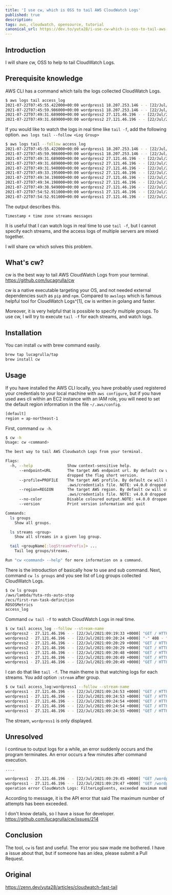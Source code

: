 ```yaml
---
title: 'I use cw, which is OSS to tail AWS CloudWatch Logs'
published: true
description:
tags: aws, cloudwatch, opensource, tutorial
canonical_url: https://dev.to/yuta28/i-use-cw-which-is-oss-to-tail-aws-cloudwatch-logs-2e9g
---
```


## Introduction

I will share cw, OSS to help to tail CloudWatch Logs.

## Prerequisite knowledge

AWS CLI has a command which tails the logs collected CloudWatch Logs.

```bash
$ aws logs tail access_log
2021-07-22T07:45:55.422000+00:00 wordpress1 18.207.253.146 - - [22/Jul/2021:07:45:54 +0000] "GET /.env HTTP/1.1" 404 196 "-" "Mozilla/5.0 (X11; Linux x86_64) AppleWebKit/537.36 (KHTML, like Gecko) Chrome/81.0.4044.129 Safari/537.36"
2021-07-22T07:45:59.986000+00:00 wordpress1 18.207.253.146 - - [22/Jul/2021:07:45:55 +0000] "POST / HTTP/1.1" 404 196 "-" "Mozilla/5.0 (X11; Linux x86_64) AppleWebKit/537.36 (KHTML, like Gecko) Chrome/81.0.4044.129 Safari/537.36"
2021-07-22T07:49:31.689000+00:00 wordpress2 27.121.46.196 - - [22/Jul/2021:07:49:31 +0000] "GET / HTTP/1.1" 403 4890 "-" "Mozilla/5.0 (Windows NT 10.0; Win64; x64) AppleWebKit/537.36 (KHTML, like Gecko) Chrome/91.0.4472.164 Safari/537.36"
2021-07-22T07:49:31.689000+00:00 wordpress2 27.121.46.196 - - [22/Jul/2021:07:49:31 +0000] "GET /icons/apache_pb2.gif HTTP/1.1" 200 4234 "http://13.231.136.114/" "Mozilla/5.0 (Windows NT 10.0; Win64; x64) AppleWebKit/537.36 (KHTML, like Gecko) Chrome/91.0.4472.164 Safari/537.36"
```

If you would like to watch the logs in real time like `tail -f`, add the following option. `aws logs tail --follow <Log Group>`

```bash
$ aws logs tail --follow access_log
2021-07-22T07:45:55.422000+00:00 wordpress1 18.207.253.146 - - [22/Jul/2021:07:45:54 +0000] "GET /.env HTTP/1.1" 404 196 "-" "Mozilla/5.0 (X11; Linux x86_64) AppleWebKit/537.36 (KHTML, like Gecko) Chrome/81.0.4044.129 Safari/537.36"
2021-07-22T07:45:59.986000+00:00 wordpress1 18.207.253.146 - - [22/Jul/2021:07:45:55 +0000] "POST / HTTP/1.1" 404 196 "-" "Mozilla/5.0 (X11; Linux x86_64) AppleWebKit/537.36 (KHTML, like Gecko) Chrome/81.0.4044.129 Safari/537.36"
2021-07-22T07:49:31.689000+00:00 wordpress2 27.121.46.196 - - [22/Jul/2021:07:49:31 +0000] "GET / HTTP/1.1" 403 4890 "-" "Mozilla/5.0 (Windows NT 10.0; Win64; x64) AppleWebKit/537.36 (KHTML, like Gecko) Chrome/91.0.4472.164 Safari/537.36"
2021-07-22T07:49:31.689000+00:00 wordpress2 27.121.46.196 - - [22/Jul/2021:07:49:31 +0000] "GET /icons/apache_pb2.gif HTTP/1.1" 200 4234 "http://13.231.136.114/" "Mozilla/5.0 (Windows NT 10.0; Win64; x64) AppleWebKit/537.36 (KHTML, like Gecko) Chrome/91.0.4472.164 Safari/537.36"
2021-07-22T07:49:31.940000+00:00 wordpress2 27.121.46.196 - - [22/Jul/2021:07:49:31 +0000] "GET /icons/poweredby.png HTTP/1.1" 200 3412 "http://13.231.136.114/" "Mozilla/5.0 (Windows NT 10.0; Win64; x64) AppleWebKit/537.36 (KHTML, like Gecko) Chrome/91.0.4472.164 Safari/537.36"
2021-07-22T07:49:33.195000+00:00 wordpress2 27.121.46.196 - - [22/Jul/2021:07:49:31 +0000] "GET /favicon.ico HTTP/1.1" 404 196 "http://13.231.136.114/" "Mozilla/5.0 (Windows NT 10.0; Win64; x64) AppleWebKit/537.36 (KHTML, like Gecko) Chrome/91.0.4472.164 Safari/537.36"
2021-07-22T07:49:34.198000+00:00 wordpress2 27.121.46.196 - - [22/Jul/2021:07:49:33 +0000] "GET / HTTP/1.1" 403 4890 "https://www.google.com/" "Mozilla/5.0 (Windows NT 10.0; Win64; x64) AppleWebKit/537.36 (KHTML, like Gecko) Chrome/91.0.4472.77 Safari/537.36"
2021-07-22T07:49:34.198000+00:00 wordpress2 27.121.46.196 - - [22/Jul/2021:07:49:34 +0000] "GET /icons/poweredby.png HTTP/1.1" 200 3412 "http://13.231.136.114/" "Mozilla/5.0 (Windows NT 10.0; Win64; x64) AppleWebKit/537.36 (KHTML, like Gecko) Chrome/91.0.4472.77 Safari/537.36"
2021-07-22T07:49:38.949000+00:00 wordpress2 27.121.46.196 - - [22/Jul/2021:07:49:34 +0000] "GET /icons/apache_pb2.gif HTTP/1.1" 200 4234 "http://13.231.136.114/" "Mozilla/5.0 (Windows NT 10.0; Win64; x64) AppleWebKit/537.36 (KHTML, like Gecko) Chrome/91.0.4472.77 Safari/537.36"
2021-07-22T07:54:52.911000+00:00 wordpress1 27.121.46.196 - - [22/Jul/2021:07:54:52 +0000] "GET / HTTP/1.1" 403 4890 "-" "Mozilla/5.0 (Windows NT 10.0; Win64; x64) AppleWebKit/537.36 (KHTML, like Gecko) Chrome/91.0.4472.164 Safari/537.36"
2021-07-22T07:54:52.911000+00:00 wordpress1 27.121.46.196 - - [22/Jul/2021:07:54:52 +0000] "GET /icons/apache_pb2.gif HTTP/1.1" 200 4234 "http://54.168.233.33/" "Mozilla/5.0 (Windows NT 10.0; Win64; x64) AppleWebKit/537.36 (KHTML, like Gecko) Chrome/91.0.4472.164 Safari/537.36"
```

The output describes this.

`Timestamp + time zone streams messages`

It is useful that I can watch logs in real time to use `tail -f`, but I cannot specify each streams, and the access logs of multiple servers are mixed together.

I will share cw which solves this problem.

## What's cw?

cw is the best way to tail AWS CloudWatch Logs from your terminal. https://github.com/lucagrulla/cw

cw is a native executable targeting your OS, and not needed external dependencies such as `pip` and `npm`. Compared to `awslogs` which is famous helpful tool for CloudWatch Logs^[1], cw is written in golang and faster.

[^1]: https://github.com/jorgebastida/awslogs

Moreover, it is very helpful that is possible to specify multiple groups. To use cw, I will try to execute `tail -f` for each streams, and watch logs.

## Installation

You can install `cw` with brew command easily.

```bash
brew tap lucagrulla/tap
brew install cw
```

## Usage

If you have installed the AWS CLI locally, you have probably used registered your credentials to your local machine with `aws configure`, but if you have used aws cli within an EC2 instance with an IAM role, you will need to set the default region information in the file `~/.aws/config`.

```bash
[default]
region = ap-northeast-1
```

First, command `cw -h`.

```bash
$ cw -h
Usage: cw <command>

The best way to tail AWS Cloudwatch Logs from your terminal.

Flags:
  -h, --help               Show context-sensitive help.
      --endpoint=URL       The target AWS endpoint url. By default cw will use the default aws endpoints. NOTE: v4.0.0
                           dropped the flag short version.
      --profile=PROFILE    The target AWS profile. By default cw will use the default profile defined in the
                           .aws/credentials file. NOTE: v4.0.0 dropped the flag short version.
      --region=REGION      The target AWS region. By default cw will use the default region defined in the
                           .aws/credentials file. NOTE: v4.0.0 dropped the flag short version.
      --no-color           Disable coloured output.NOTE: v4.0.0 dropped the flag short version.
      --version            Print version information and quit

Commands:
  ls groups
    Show all groups.

  ls streams <group>
    Show all streams in a given log group.

  tail <groupName[:logStreamPrefix]> ...
    Tail log groups/streams.

Run "cw <command> --help" for more information on a command.
```

There is the introduction of basically how to use and sub command. Next, command `cw ls groups` and you see list of Log groups collected CloudWatch Logs.

```bash
$ cw ls groups
/aws/lambda/Yuta-rds-auto-stop
/ecs/first-run-task-definition
RDSOSMetrics
access_log
```

Command `cw tail -f` to watch CloudWatch Logs in real time.

```bash
$ cw tail access_log --follow --stream-name
wordpress2 - 27.121.46.196 - - [22/Jul/2021:09:19:33 +0000] "GET / HTTP/1.1" 403 4890 "-" "Mozilla/5.0 (Windows NT 10.0; Win64; x64) AppleWebKit/537.36 (KHTML, like Gecko) Chrome/91.0.4472.164 Safari/537.36"
wordpress2 - 27.121.46.196 - - [22/Jul/2021:09:20:24 +0000] "-" 408 - "-" "-"
wordpress2 - 27.121.46.196 - - [22/Jul/2021:09:20:29 +0000] "GET / HTTP/1.1" 403 4890 "-" "Mozilla/5.0 (Windows NT 10.0; Win64; x64) AppleWebKit/537.36 (KHTML, like Gecko) Chrome/91.0.4472.164 Safari/537.36"
wordpress2 - 27.121.46.196 - - [22/Jul/2021:09:20:29 +0000] "GET / HTTP/1.1" 403 4890 "-" "Mozilla/5.0 (Windows NT 10.0; Win64; x64) AppleWebKit/537.36 (KHTML, like Gecko) Chrome/91.0.4472.164 Safari/537.36"
wordpress1 - 27.121.46.196 - - [22/Jul/2021:09:20:48 +0000] "GET / HTTP/1.1" 403 4890 "-" "Mozilla/5.0 (Windows NT 10.0; Win64; x64) AppleWebKit/537.36 (KHTML, like Gecko) Chrome/91.0.4472.164 Safari/537.36"
wordpress1 - 27.121.46.196 - - [22/Jul/2021:09:20:49 +0000] "GET / HTTP/1.1" 403 4890 "-" "Mozilla/5.0 (Windows NT 10.0; Win64; x64) AppleWebKit/537.36 (KHTML, like Gecko) Chrome/91.0.4472.164 Safari/537.36"
wordpress1 - 27.121.46.196 - - [22/Jul/2021:09:20:49 +0000] "GET / HTTP/1.1" 403 4890 "-" "Mozilla/5.0 (Windows NT 10.0; Win64; x64) AppleWebKit/537.36 (KHTML, like Gecko) Chrome/91.0.4472.164 Safari/537.36"
```

I can do that like `tail -f`. The main theme is that watching logs for each streams. You add option `:stream` after group.

```bash
$ cw tail access_log:wordpress1 --follow --stream-name
wordpress1 - 27.121.46.196 - - [22/Jul/2021:09:24:53 +0000] "GET / HTTP/1.1" 403 4890 "-" "Mozilla/5.0 (Windows NT 10.0; Win64; x64) AppleWebKit/537.36 (KHTML, like Gecko) Chrome/91.0.4472.164 Safari/537.36"
wordpress1 - 27.121.46.196 - - [22/Jul/2021:09:24:53 +0000] "GET / HTTP/1.1" 403 4890 "-" "Mozilla/5.0 (Windows NT 10.0; Win64; x64) AppleWebKit/537.36 (KHTML, like Gecko) Chrome/91.0.4472.164 Safari/537.36"
wordpress1 - 27.121.46.196 - - [22/Jul/2021:09:24:54 +0000] "GET / HTTP/1.1" 403 4890 "-" "Mozilla/5.0 (Windows NT 10.0; Win64; x64) AppleWebKit/537.36 (KHTML, like Gecko) Chrome/91.0.4472.164 Safari/537.36"
wordpress1 - 27.121.46.196 - - [22/Jul/2021:09:24:54 +0000] "GET / HTTP/1.1" 403 4890 "-" "Mozilla/5.0 (Windows NT 10.0; Win64; x64) AppleWebKit/537.36 (KHTML, like Gecko) Chrome/91.0.4472.164 Safari/537.36"
wordpress1 - 27.121.46.196 - - [22/Jul/2021:09:24:55 +0000] "GET / HTTP/1.1" 403 4890 "-" "Mozilla/5.0 (Windows NT 10.0; Win64; x64) AppleWebKit/537.36 (KHTML, like Gecko) Chrome/91.0.4472.164 Safari/537.36"
```

The stream, `wordpress1` is only displayed.

## Unresolved

I continue to output logs for a while, an error suddenly occurs and the program terminates. An error occurs a few minutes after command execution.

```bash
....

wordpress1 - 27.121.46.196 - - [22/Jul/2021:09:29:45 +0000] "GET /wordpress/wp-admin/plugin-install.php?tab=popular HTTP/1.1" 200 126481 "http://54.168.233.33/wordpress/wp-admin/plugin-install.php" "Mozilla/5.0 (Windows NT 10.0; Win64; x64) AppleWebKit/537.36 (KHTML, like Gecko) Chrome/91.0.4472.164 Safari/537.36"
wordpress1 - 27.121.46.196 - - [22/Jul/2021:09:29:47 +0000] "GET /wordpress/wp-admin/plugin-install.php?tab=recommended HTTP/1.1" 200 127412 "http://54.168.233.33/wordpress/wp-admin/plugin-install.php?tab=popular" "Mozilla/5.0 (Windows NT 10.0; Win64; x64) AppleWebKit/537.36 (KHTML, like Gecko) Chrome/91.0.4472.164 Safari/537.36"
operation error CloudWatch Logs: FilterLogEvents, exceeded maximum number of attempts, 3, https response error StatusCode: 400, RequestID: 69b981bb-0bcf-4263-951e-73aabf9ab379, api error ThrottlingException: Rate exceeded
```

According to message, it is the API error that said The maximum number of attempts has been exceeded.

I don't know details, so I have a issue for developer. https://github.com/lucagrulla/cw/issues/214

## Conclusion

The tool, `cw` is fast and useful. The error you saw made me bothered. I have a issue about that, but if someone has an idea, please submit a Pull Request.

## Original

https://zenn.dev/yuta28/articles/cloudwatch-fast-tail
